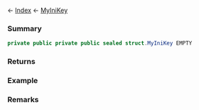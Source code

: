 ← [Index](Api-Index) ← [MyIniKey](VRage.Game.ModAPI.Ingame.Utilities.MyIniKey)

### Summary

```csharp
private public private public sealed struct.MyIniKey EMPTY
```

### Returns

### Example

### Remarks

